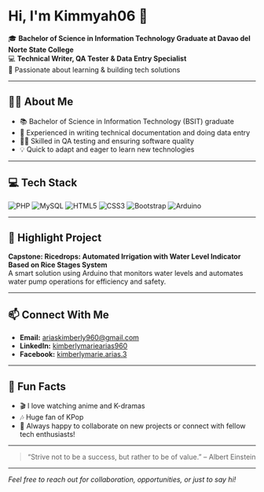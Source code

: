 #  Hi, I'm Kimmyah06 👋

🎓 **Bachelor of Science in Information Technology Graduate at Davao del Norte State College**  
💻 **Technical Writer, QA Tester & Data Entry Specialist**  
🌱 Passionate about learning & building tech solutions

---

## 👩‍💻 About Me

- 📚 Bachelor of Science in Information Technology (BSIT) graduate
- 📝 Experienced in writing technical documentation and doing data entry
- 🧑‍💻 Skilled in QA testing and ensuring software quality
- 💡 Quick to adapt and eager to learn new technologies

---

## 💻 Tech Stack

![PHP](https://img.shields.io/badge/-PHP-777BB4?style=flat&logo=php&logoColor=white)
![MySQL](https://img.shields.io/badge/-MySQL-4479A1?style=flat&logo=mysql&logoColor=white)
![HTML5](https://img.shields.io/badge/-HTML5-E34F26?style=flat&logo=html5&logoColor=white)
![CSS3](https://img.shields.io/badge/-CSS3-1572B6?style=flat&logo=css3&logoColor=white)
![Bootstrap](https://img.shields.io/badge/-Bootstrap-563D7C?style=flat&logo=bootstrap&logoColor=white)
![Arduino](https://img.shields.io/badge/-Arduino-00979D?style=flat&logo=arduino&logoColor=white)

---

## 🚀 Highlight Project

**Capstone: Ricedrops: Automated Irrigation with Water Level Indicator Based on Rice Stages System**  
A smart solution using Arduino that monitors water levels and automates water pump operations for efficiency and safety.

---

## 📫 Connect With Me

- **Email:** [ariaskimberly960@gmail.com](mailto:ariaskimberly960@gmail.com)
- **LinkedIn:** [kimberlymariearias960](https://www.linkedin.com/in/kimberlymariearias960)
- **Facebook:** [kimberlymarie.arias.3](https://www.facebook.com/kimberlymarie.arias.3)

---

## 🌟 Fun Facts

- 🎬 I love watching anime and K-dramas
- 🎶 Huge fan of KPop
- 🤝 Always happy to collaborate on new projects or connect with fellow tech enthusiasts!

---

> “Strive not to be a success, but rather to be of value.” – Albert Einstein

---

*Feel free to reach out for collaboration, opportunities, or just to say hi!*
